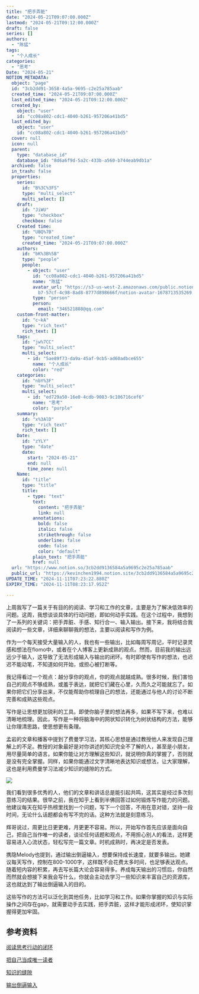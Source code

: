 ```yaml
---
title: "把手弄脏"
date: "2024-05-21T09:07:00.000Z"
lastmod: "2024-05-21T09:12:00.000Z"
draft: false
series: []
authors:
  - "陈猛"
tags:
  - "个人成长"
categories:
  - "思考"
Date: "2024-05-21"
NOTION_METADATA:
  object: "page"
  id: "3cb2dd91-3658-4a5a-9695-c2e25a785aab"
  created_time: "2024-05-21T09:07:00.000Z"
  last_edited_time: "2024-05-21T09:12:00.000Z"
  created_by:
    object: "user"
    id: "cc08a802-cdc1-4040-b261-957206a41bd5"
  last_edited_by:
    object: "user"
    id: "cc08a802-cdc1-4040-b261-957206a41bd5"
  cover: null
  icon: null
  parent:
    type: "database_id"
    database_id: "8d6a6f9d-5a2c-433b-a560-b744eab9db1a"
  archived: false
  in_trash: false
  properties:
    series:
      id: "B%3C%3FS"
      type: "multi_select"
      multi_select: []
    draft:
      id: "JiWU"
      type: "checkbox"
      checkbox: false
    Created time:
      id: "UBQ%7B"
      type: "created_time"
      created_time: "2024-05-21T09:07:00.000Z"
    authors:
      id: "bK%3B%5B"
      type: "people"
      people:
        - object: "user"
          id: "cc08a802-cdc1-4040-b261-957206a41bd5"
          name: "陈猛"
          avatar_url: "https://s3-us-west-2.amazonaws.com/public.notion-static.com/775523\
            b7-57cf-4c98-8ad8-8777d898666f/notion-avatar-1678713535269.png"
          type: "person"
          person:
            email: "346521888@qq.com"
    custom-front-matter:
      id: "c~kA"
      type: "rich_text"
      rich_text: []
    tags:
      id: "jw%7CC"
      type: "multi_select"
      multi_select:
        - id: "5ae89f73-da9a-45af-9cb5-ad60adbce655"
          name: "个人成长"
          color: "red"
    categories:
      id: "nbY%3F"
      type: "multi_select"
      multi_select:
        - id: "ed729a50-16e0-4cdb-9083-9c106716cef6"
          name: "思考"
          color: "purple"
    summary:
      id: "x%3AlD"
      type: "rich_text"
      rich_text: []
    Date:
      id: "zYLY"
      type: "date"
      date:
        start: "2024-05-21"
        end: null
        time_zone: null
    Name:
      id: "title"
      type: "title"
      title:
        - type: "text"
          text:
            content: "把手弄脏"
            link: null
          annotations:
            bold: false
            italic: false
            strikethrough: false
            underline: false
            code: false
            color: "default"
          plain_text: "把手弄脏"
          href: null
  url: "https://www.notion.so/3cb2dd9136584a5a9695c2e25a785aab"
  public_url: "https://kevinchen1994.notion.site/3cb2dd9136584a5a9695c2e25a785aab"
UPDATE_TIME: "2024-11-11T07:23:22.880Z"
EXPIRY_TIME: "2024-11-11T08:23:17.952Z"

---
```

<link rel="stylesheet" href="https://cdn.jsdelivr.net/npm/katex@0.16.2/dist/katex.min.css" integrity="sha384-bYdxxUwYipFNohQlHt0bjN/LCpueqWz13HufFEV1SUatKs1cm4L6fFgCi1jT643X" crossorigin="anonymous">


上周我写了一篇关于有目的的阅读、学习和工作的文章，主要是为了解决低效率的问题。这周，我想谈谈具体的行动问题，即如何动手实践。在这个过程中，我想到了一系列的关键词：把手弄脏、手感、知行合一、输入输出。接下来，我将结合我阅读的一些文章，详细来聊聊我的想法，主要以阅读和写作为例。


作为一个每天接受大量输入的人，我也有一些输出，比如每周写周记，平时记录灵感和想法在flomo中，或者在个人博客上更新成熟的观点。然而，目前我的输出远远少于输入，这导致了无法形成输入与输出的闭环。有时即使有写作的想法，也迟迟不能动笔，不知道如何开始，或担心被打断等。


我记得看过一个观点：越分享你的观点，你的观点就越成熟。很多时候，我们害怕自己的观点不够成熟，或羞于表达，就把它们藏在心里，久而久之可能就忘了。如果你把它们分享出来，不仅能帮助你梳理自己的想法，还能通过与他人的讨论不断完善和成熟这些观点。


写作是让思想更加锐利的工具。即使你脑子里的想法再多，如果不写下来，也难以清晰地梳理。因此，写作是一种将脑海中的网状知识转化为树状结构的方法，能够让你理清思路，使思想更有条理。


孟岩的文章和播客中提到了费曼学习法，其核心思想是通过教授他人来发现自己理解上的不足。教授的对象最好是对你讲述的知识完全不了解的人，甚至是小朋友，用尽量简单的语言。如果你能让对方理解这些知识，就说明你真的掌握了，否则就是没有完全掌握。同样，如果你能通过文字清晰地表达知识或想法，让大家理解，这也是利用费曼学习法减少知识的缝隙的方式。


![](https://prod-files-secure.s3.us-west-2.amazonaws.com/d7dbc101-82ce-4f96-ae1a-879bd6c9f3a6/3752746b-2737-41a9-a31f-c9b48bf539ae/Untitled.png?X-Amz-Algorithm=AWS4-HMAC-SHA256&X-Amz-Content-Sha256=UNSIGNED-PAYLOAD&X-Amz-Credential=AKIAT73L2G45GO43JXI4%2F20241111%2Fus-west-2%2Fs3%2Faws4_request&X-Amz-Date=20241111T072317Z&X-Amz-Expires=3600&X-Amz-Signature=c1af3603434e3813ecaa7d988ea7e1a59d97711849320dac6ed6f39e597fce5c&X-Amz-SignedHeaders=host&x-id=GetObject)


我们看到很多优秀的人，他们的文章和讲话总是能引起共鸣，这其实是经过多次刻意练习的结果。很早之前，我在知乎上看到半佛回答过如何锻炼写作能力的问题。他建议每天在知乎热榜里找到一个问题，写下一个回答，不用在意对错，坚持一段时间，无论什么话题都会有写不完的话。这种方法就是刻意练习。


辉哥说过，周更比日更更难，月更更不容易。所以，开始写作首先应该是面向自己，把自己当作唯一的读者，谈论任何话题和观点，不用担心别人的看法，这样更容易进入心流状态，轻松写完一篇文章。时机成熟时，再决定是否发表。


携隐Melody也提到，通过输出倒逼输入，想要保持成长速度，就要多输出。她建议每天写作，控制在800-1000字，这样既不会花费太多时间，也足够表达观点。随着短内容的积累，再去写长篇大论会容易得多。养成每天输出的习惯后，你自然而然就会想接下来我会写什么，你就会主动去学习一些知识来丰富自己的资源库，这也就达到了输出倒逼输入的目的。


这些写作的方法可以泛化到其他任务，比如学习和工作。如果你掌握的知识与实际操作之间存在gap，就需要动手去实践，把手弄脏，这样才能形成闭环，使知识掌握得更加牢固。


## 参考资料


[阅读思考行动的闭环](https://web.okjike.com/originalPost/6647d89b19d274e296bdb175)


[把自己当成唯一读者](https://mp.weixin.qq.com/s/cP6_0RT9jMpUxy5kpl5s9A)


[知识的缝隙](https://mp.weixin.qq.com/s/Nu16xFYIInSZN5hjW-avrw)


[输出倒逼输入](https://web.okjike.com/originalPost/66443da82421ceb48a12a68c)

